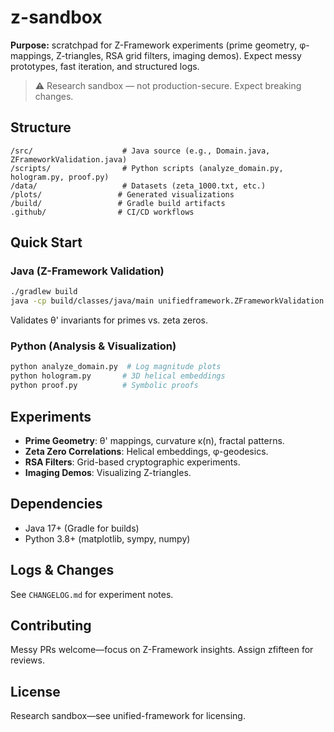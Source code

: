 # z-sandbox

**Purpose:** scratchpad for Z-Framework experiments (prime geometry, φ-mappings, Z-triangles, RSA grid filters, imaging demos). Expect messy prototypes, fast iteration, and structured logs.

> ⚠️ Research sandbox — not production-secure. Expect breaking changes.

## Structure
```
/src/                    # Java source (e.g., Domain.java, ZFrameworkValidation.java)
/scripts/                # Python scripts (analyze_domain.py, hologram.py, proof.py)
/data/                   # Datasets (zeta_1000.txt, etc.)
/plots/                 # Generated visualizations
/build/                 # Gradle build artifacts
.github/                # CI/CD workflows
```

## Quick Start
### Java (Z-Framework Validation)
```bash
./gradlew build
java -cp build/classes/java/main unifiedframework.ZFrameworkValidation
```
Validates θ' invariants for primes vs. zeta zeros.

### Python (Analysis & Visualization)
```bash
python analyze_domain.py  # Log magnitude plots
python hologram.py       # 3D helical embeddings
python proof.py          # Symbolic proofs
```

## Experiments
- **Prime Geometry**: θ' mappings, curvature κ(n), fractal patterns.
- **Zeta Zero Correlations**: Helical embeddings, φ-geodesics.
- **RSA Filters**: Grid-based cryptographic experiments.
- **Imaging Demos**: Visualizing Z-triangles.

## Dependencies
- Java 17+ (Gradle for builds)
- Python 3.8+ (matplotlib, sympy, numpy)

## Logs & Changes
See `CHANGELOG.md` for experiment notes.

## Contributing
Messy PRs welcome—focus on Z-Framework insights. Assign zfifteen for reviews.

## License
Research sandbox—see unified-framework for licensing.

